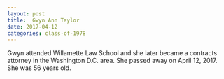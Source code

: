```yaml
---
layout: post
title:  Gwyn Ann Taylor
date: 2017-04-12
categories: class-of-1978
---
```

Gwyn attended Willamette Law School and she later became a contracts attorney in the Washington D.C. area.  She passed away on April 12, 2017.  She was 56 years old.
